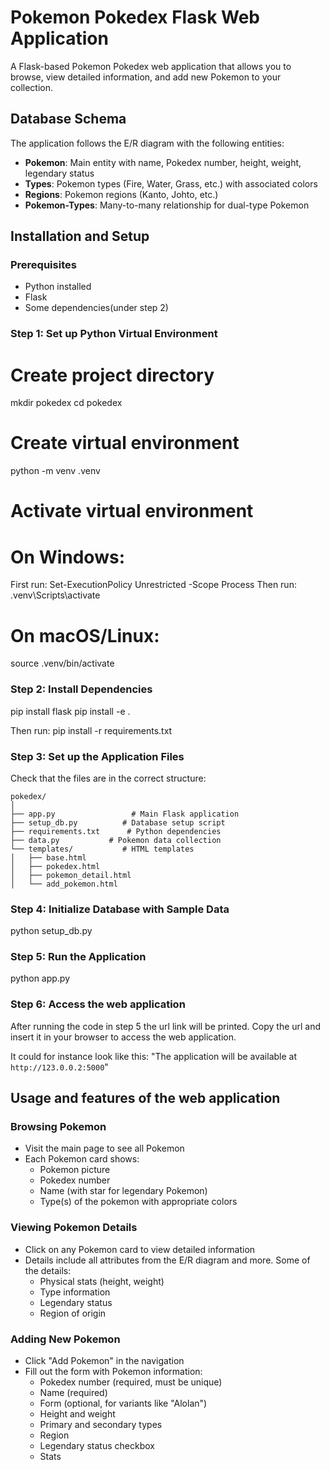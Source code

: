 ﻿# Pokemon Pokedex Flask Web Application
A Flask-based Pokemon Pokedex web application that allows you to browse, view detailed information, and add new Pokemon to your collection.

## Database Schema
The application follows the E/R diagram with the following entities:
- **Pokemon**: Main entity with name, Pokedex number, height, weight, legendary status
- **Types**: Pokemon types (Fire, Water, Grass, etc.) with associated colors
- **Regions**: Pokemon regions (Kanto, Johto, etc.)
- **Pokemon-Types**: Many-to-many relationship for dual-type Pokemon


## Installation and Setup
### Prerequisites
- Python installed
- Flask
- Some dependencies(under step 2)

### Step 1: Set up Python Virtual Environment
# Create project directory
mkdir pokedex
cd pokedex

# Create virtual environment
python -m venv .venv

# Activate virtual environment
# On Windows:
First run:
Set-ExecutionPolicy Unrestricted -Scope Process
Then run:
.venv\Scripts\activate
# On macOS/Linux:
source .venv/bin/activate


### Step 2: Install Dependencies
pip install flask
pip install -e .

Then run:
pip install -r requirements.txt

### Step 3: Set up the Application Files
Check that the files are in the correct structure:
```
pokedex/
│
├── app.py                 # Main Flask application
├── setup_db.py          # Database setup script
├── requirements.txt      # Python dependencies
├── data.py           # Pokemon data collection
└── templates/           # HTML templates
│   ├── base.html
│   ├── pokedex.html
│   ├── pokemon_detail.html
│   └── add_pokemon.html
```

### Step 4: Initialize Database with Sample Data
python setup_db.py

### Step 5: Run the Application
python app.py

### Step 6: Access the web application
After running the code in step 5 the url link will be printed. Copy the url and insert it in your browser to access the web application.

It could for instance look like this:
"The application will be available at `http://123.0.0.2:5000`"





## Usage and features of the web application
### Browsing Pokemon
- Visit the main page to see all Pokemon
- Each Pokemon card shows:
  - Pokemon picture
  - Pokedex number
  - Name (with star for legendary Pokemon)
  - Type(s) of the pokemon with appropriate colors

### Viewing Pokemon Details
- Click on any Pokemon card to view detailed information
- Details include all attributes from the E/R diagram and more. Some of the details:
  - Physical stats (height, weight)
  - Type information
  - Legendary status
  - Region of origin

### Adding New Pokemon
- Click "Add Pokemon" in the navigation
- Fill out the form with Pokemon information:
  - Pokedex number (required, must be unique)
  - Name (required)
  - Form (optional, for variants like "Alolan")
  - Height and weight
  - Primary and secondary types
  - Region
  - Legendary status checkbox
  - Stats

